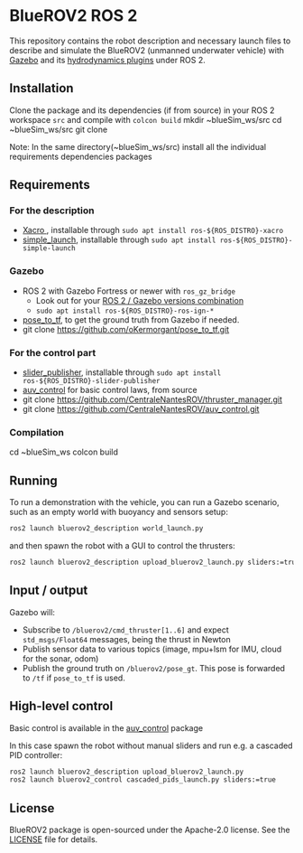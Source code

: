 # BlueROV2 ROS 2

This repository contains the robot description and necessary launch files to describe and simulate the BlueROV2 (unmanned underwater vehicle) with [Gazebo](https://gazebosim.org/home) and its [hydrodynamics plugins](https://gazebosim.org/api/gazebo/6.1/underwater_vehicles.html) under ROS 2.


## Installation 

Clone the package and its dependencies (if from source) in your ROS 2 workspace `src` and compile with `colcon build`
mkdir ~blueSim_ws/src
cd ~blueSim_ws/src
git clone 

Note: In the same directory(~blueSim_ws/src) install all the individual requirements dependencies packages

## Requirements

### For the description

- [Xacro ](https://github.com/ros/xacro/tree/ros2), installable through `sudo apt install ros-${ROS_DISTRO}-xacro`
- [simple_launch](https://github.com/oKermorgant/simple_launch), installable through `sudo apt install ros-${ROS_DISTRO}-simple-launch`

### Gazebo

- ROS 2 with Gazebo Fortress or newer with `ros_gz_bridge`
    - Look out for your [ROS 2 / Gazebo versions combination](https://gazebosim.org/docs/garden/ros_installation)
    - `sudo apt install ros-${ROS_DISTRO}-ros-ign-*`
- [pose_to_tf](https://github.com/oKermorgant/pose_to_tf), to get the ground truth from Gazebo if needed.
- git clone https://github.com/oKermorgant/pose_to_tf.git


### For the control part

- [slider_publisher](https://github.com/oKermorgant/slider_publisher), installable through `sudo apt install ros-${ROS_DISTRO}-slider-publisher`
- [auv_control](https://github.com/CentraleNantesROV/auv_control) for basic control laws, from source
- git clone https://github.com/CentraleNantesROV/thruster_manager.git
- git clone https://github.com/CentraleNantesROV/auv_control.git

### Compilation
cd ~blueSim_ws
colcon build


## Running 

To run a demonstration with the vehicle, you can run a Gazebo scenario, such as an empty world with buoyancy and sensors setup:

```bash
ros2 launch bluerov2_description world_launch.py
```

and then spawn the robot with a GUI to control the thrusters:

```bash
ros2 launch bluerov2_description upload_bluerov2_launch.py sliders:=true
```

## Input / output

Gazebo will:

- Subscribe to `/bluerov2/cmd_thruster[1..6]` and expect  `std_msgs/Float64` messages, being the thrust in Newton
- Publish sensor data to various topics (image, mpu+lsm for IMU, cloud for the sonar, odom)
- Publish the ground truth on `/bluerov2/pose_gt`. This pose is forwarded to `/tf` if `pose_to_tf` is used.


## High-level control

Basic control is available in the [auv_control](https://github.com/CentraleNantesROV/auv_control) package

In this case spawn the robot without manual sliders and run e.g. a cascaded PID controller:

```bash
ros2 launch bluerov2_description upload_bluerov2_launch.py
ros2 launch bluerov2_control cascaded_pids_launch.py sliders:=true
```


## License

BlueROV2 package is open-sourced under the Apache-2.0 license. See the
[LICENSE](LICENSE) file for details.
